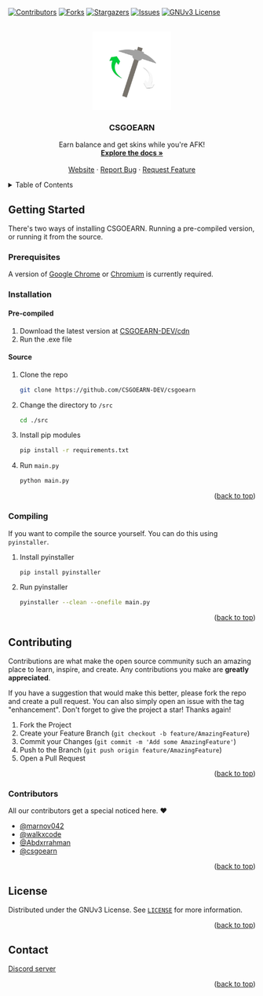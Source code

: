 <div id="top"></div>

[![Contributors][contributors-shield]](#contributers)
[![Forks][forks-shield]][forks-url]
[![Stargazers][stars-shield]][stars-url]
[![Issues][issues-shield]][issues-url]
[![GNUv3 License][license-shield]][license-url]



<!-- PROJECT LOGO -->
<br />
<div align="center">
  <a href="https://github.com/CSGOEARN-DEV/csgoearn">
    <img src="assets/icon.png" alt="Logo" height="160">
  </a>

<h3 align="center">CSGOEARN</h3>

  <p align="center">
    Earn balance and get skins while you're AFK!
    <br />
    <a href="#getting-started"><strong>Explore the docs »</strong></a>
    <br />
    <br />
    <a href="https://csgoearn.xyz">Website</a>
    ·
    <a href="https://github.com/github_username/CSGOEARN-DEV/csgoearn">Report Bug</a>
    ·
    <a href="https://github.com/CSGOEARN-DEV/csgoearn/issues">Request Feature</a>
  </p>
</div>



<!-- TABLE OF CONTENTS -->
<details>
  <summary>Table of Contents</summary>
  <ol>
    <li>
      <a href="#getting-started">Getting Started</a>
      <ul>
        <li><a href="#prerequisites">Prerequisites</a></li>
        <li><a href="#installation">Installation</a></li>
        <ul>
          <li><a href="#pre-compiled">Pre-compiled</a></li>
          <li><a href="#source">Source</a></li>
          <li><a href="#compiling">Compiling</a></li>
        </ul>
      </ul>
    </li>
    <li><a href="#contributing">Contributing</a></li>
    <ul>
      <li><a href="#contributors">Contributors</a></li>
    </ul>
    <li><a href="#license">License</a></li>
    <li><a href="#contact">Contact</a></li>
  </ol>
</details>


<!-- GETTING STARTED -->
## Getting Started

There's two ways of installing CSGOEARN. Running a pre-compiled version, or running it from the source.

### Prerequisites

A version of [Google Chrome](https://www.google.com/chrome/index.html) or [Chromium](https://www.chromium.org/getting-involved/download-chromium/) is currently required.


### Installation

#### Pre-compiled
1. Download the latest version at [CSGOEARN-DEV/cdn](https://github.com/CSGOEARN-DEV/cdn/releases/latest)
2. Run the .exe file

#### Source

1. Clone the repo
   ```sh
   git clone https://github.com/CSGOEARN-DEV/csgoearn
   ```
2. Change the directory to `/src`
   ```sh
   cd ./src
   ```

3. Install pip modules
   ```sh
   pip install -r requirements.txt
   ```
4. Run `main.py`
   ```sh
   python main.py
   ```

<p align="right">(<a href="#top">back to top</a>)</p>

### Compiling
If  you want to compile the source yourself. You can do this using `pyinstaller`.

1. Install pyinstaller
    ```sh
    pip install pyinstaller
    ```
2. Run pyinstaller
    ```sh
    pyinstaller --clean --onefile main.py
    ```

<p align="right">(<a href="#top">back to top</a>)</p>

<!-- CONTRIBUTING -->
## Contributing

Contributions are what make the open source community such an amazing place to learn, inspire, and create. Any contributions you make are **greatly appreciated**.

If you have a suggestion that would make this better, please fork the repo and create a pull request. You can also simply open an issue with the tag "enhancement".
Don't forget to give the project a star! Thanks again!

1. Fork the Project
2. Create your Feature Branch (`git checkout -b feature/AmazingFeature`)
3. Commit your Changes (`git commit -m 'Add some AmazingFeature'`)
4. Push to the Branch (`git push origin feature/AmazingFeature`)
5. Open a Pull Request

<p align="right">(<a href="#top">back to top</a>)</p>

### Contributors

All our contributors get a special noticed here. ❤️
- [@marnov042](https://github.com/marnov042)
- [@walkxcode](https://github.com/walkxcode)
- [@Abdxrrahman](https://github.com/Abdxrrahman)
- [@csgoearn](https://github.com/csgoearn)


<p align="right">(<a href="#top">back to top</a>)</p>



<!-- LICENSE -->
## License

Distributed under the GNUv3 License. See [`LICENSE`](LICENSE) for more information.

<p align="right">(<a href="#top">back to top</a>)</p>



<!-- CONTACT -->
## Contact

[Discord server](https://discord.gg/3qA7U9X7GF)

<p align="right">(<a href="#top">back to top</a>)</p>



<!-- MARKDOWN LINKS & IMAGES -->
<!-- https://www.markdownguide.org/basic-syntax/#reference-style-links -->
[contributors-shield]: https://img.shields.io/github/contributors/CSGOEARN-DEV/csgoearn.svg?style=for-the-badge
[forks-shield]: https://img.shields.io/github/forks/CSGOEARN-DEV/csgoearn.svg?style=for-the-badge
[forks-url]: https://github.com/CSGOEARN-DEV/csgoearn/network/members
[stars-shield]: https://img.shields.io/github/stars/CSGOEARN-DEV/csgoearn.svg?style=for-the-badge
[stars-url]: https://github.com/CSGOEARN-DEV/csgoearn/stargazers
[issues-shield]: https://img.shields.io/github/issues/CSGOEARN-DEV/csgoearn.svg?style=for-the-badge
[issues-url]: https://github.com/CSGOEARN-DEV/csgoearn/issues
[license-shield]: https://img.shields.io/github/license/CSGOEARN-DEV/csgoearn.svg?style=for-the-badge
[license-url]: https://github.com/CSGOEARN-DEV/csgoearn/blob/master/LICENSE.txt
